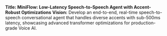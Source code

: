 **Title: MiniFlow: Low-Latency Speech-to-Speech Agent with Accent-Robust Optimizations**
**Vision:** Develop an end-to-end, real-time speech-to-speech conversational agent that handles diverse accents with sub-500ms latency, showcasing advanced transformer optimizations for production-grade Voice AI.
